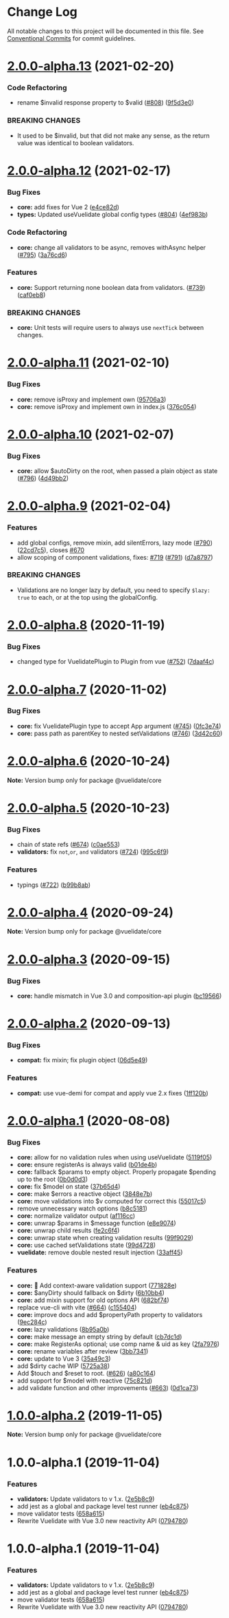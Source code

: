 # Change Log

All notable changes to this project will be documented in this file.
See [Conventional Commits](https://conventionalcommits.org) for commit guidelines.

# [2.0.0-alpha.13](https://github.com/vuelidate/vuelidate/compare/@vuelidate/core@2.0.0-alpha.12...@vuelidate/core@2.0.0-alpha.13) (2021-02-20)


### Code Refactoring

* rename $invalid response property to $valid ([#808](https://github.com/vuelidate/vuelidate/issues/808)) ([9f5d3e0](https://github.com/vuelidate/vuelidate/commit/9f5d3e09a20487340bc46fde2c3500b3db210686))


### BREAKING CHANGES

* It used to be $invalid, but that did not make any sense, as the return value was identical to boolean validators.





# [2.0.0-alpha.12](https://github.com/vuelidate/vuelidate/compare/@vuelidate/core@2.0.0-alpha.11...@vuelidate/core@2.0.0-alpha.12) (2021-02-17)


### Bug Fixes

* **core:** add fixes for Vue 2 ([e4ce82d](https://github.com/vuelidate/vuelidate/commit/e4ce82d8428df24c6251cfcfa818e5fccd1e7783))
* **types:** Updated useVuelidate global config types ([#804](https://github.com/vuelidate/vuelidate/issues/804)) ([4ef983b](https://github.com/vuelidate/vuelidate/commit/4ef983be4912a0dad6309ffd8ba21d48d4b70cba))


### Code Refactoring

* **core:** change all validators to be async, removes withAsync helper ([#795](https://github.com/vuelidate/vuelidate/issues/795)) ([3a76cd6](https://github.com/vuelidate/vuelidate/commit/3a76cd6f3da68d45e674f867506969b77428b2b8))


### Features

* **core:** Support returning none boolean data from validators. ([#739](https://github.com/vuelidate/vuelidate/issues/739)) ([caf0eb8](https://github.com/vuelidate/vuelidate/commit/caf0eb8b68247efef2e3bf86173a043eeda23570))


### BREAKING CHANGES

* **core:** Unit tests will require users to always use `nextTick` between changes.





# [2.0.0-alpha.11](https://github.com/vuelidate/vuelidate/compare/@vuelidate/core@2.0.0-alpha.10...@vuelidate/core@2.0.0-alpha.11) (2021-02-10)


### Bug Fixes

* **core:** remove isProxy and implement own ([95706a3](https://github.com/vuelidate/vuelidate/commit/95706a3ee667ae8d01b37172868360277da86c7f))
* **core:** remove isProxy and implement own in index.js ([376c054](https://github.com/vuelidate/vuelidate/commit/376c054844fcde8529e572a9bd1690a38621f5f7))





# [2.0.0-alpha.10](https://github.com/vuelidate/vuelidate/compare/@vuelidate/core@2.0.0-alpha.9...@vuelidate/core@2.0.0-alpha.10) (2021-02-07)


### Bug Fixes

* **core:** allow $autoDirty on the root, when passed a plain object as state ([#796](https://github.com/vuelidate/vuelidate/issues/796)) ([4d49bb2](https://github.com/vuelidate/vuelidate/commit/4d49bb2060bfa07f8e190489e89cb5240b37311d))





# [2.0.0-alpha.9](https://github.com/vuelidate/vuelidate/compare/@vuelidate/core@2.0.0-alpha.8...@vuelidate/core@2.0.0-alpha.9) (2021-02-04)


### Features

* add global configs, remove mixin, add silentErrors, lazy mode  ([#790](https://github.com/vuelidate/vuelidate/issues/790)) ([22cd7c5](https://github.com/vuelidate/vuelidate/commit/22cd7c5ae5a0c5c2e4a021dc082509b3be3f5141)), closes [#670](https://github.com/vuelidate/vuelidate/issues/670)
* allow scoping of component validations, fixes: [#719](https://github.com/vuelidate/vuelidate/issues/719) ([#791](https://github.com/vuelidate/vuelidate/issues/791)) ([d7a8797](https://github.com/vuelidate/vuelidate/commit/d7a87976f3a1a27914c406462e09df69ccb653c8))


### BREAKING CHANGES

* Validations are no longer lazy by default, you need to specify `$lazy: true` to each, or at the top using the globalConfig.





# [2.0.0-alpha.8](https://github.com/vuelidate/vuelidate/compare/@vuelidate/core@2.0.0-alpha.7...@vuelidate/core@2.0.0-alpha.8) (2020-11-19)


### Bug Fixes

* changed type for VuelidatePlugin to Plugin from vue ([#752](https://github.com/vuelidate/vuelidate/issues/752)) ([7daaf4c](https://github.com/vuelidate/vuelidate/commit/7daaf4c646c66123cc27d6ad883750f308c2c243))





# [2.0.0-alpha.7](https://github.com/vuelidate/vuelidate/compare/@vuelidate/core@2.0.0-alpha.6...@vuelidate/core@2.0.0-alpha.7) (2020-11-02)


### Bug Fixes

* **core:** fix VuelidatePlugin type to accept App argument ([#745](https://github.com/vuelidate/vuelidate/issues/745)) ([0fc3e74](https://github.com/vuelidate/vuelidate/commit/0fc3e744e23d4a4e2735f523328e9fb7d42ac164))
* **core:** pass path as parentKey to nested setValidations ([#746](https://github.com/vuelidate/vuelidate/issues/746)) ([3d42c60](https://github.com/vuelidate/vuelidate/commit/3d42c60fbc3c1a65ee1e06f49bff7379f43cffb5))





# [2.0.0-alpha.6](https://github.com/vuelidate/vuelidate/compare/@vuelidate/core@2.0.0-alpha.5...@vuelidate/core@2.0.0-alpha.6) (2020-10-24)

**Note:** Version bump only for package @vuelidate/core





# [2.0.0-alpha.5](https://github.com/vuelidate/vuelidate/compare/@vuelidate/core@2.0.0-alpha.4...@vuelidate/core@2.0.0-alpha.5) (2020-10-23)


### Bug Fixes

* chain of state refs ([#674](https://github.com/vuelidate/vuelidate/issues/674)) ([c0ae553](https://github.com/vuelidate/vuelidate/commit/c0ae5538272296b81c8b892a783b59a287843a88))
* **validators:** fix `not`,`or`, `and` validators ([#724](https://github.com/vuelidate/vuelidate/issues/724)) ([995c6f9](https://github.com/vuelidate/vuelidate/commit/995c6f909e43e4e03622d96986123498e6fa6378))


### Features

* typings ([#722](https://github.com/vuelidate/vuelidate/issues/722)) ([b99b8ab](https://github.com/vuelidate/vuelidate/commit/b99b8ab14fe6fdd81c3796594053147feb647961))





# [2.0.0-alpha.4](https://github.com/vuelidate/vuelidate/compare/@vuelidate/core@2.0.0-alpha.3...@vuelidate/core@2.0.0-alpha.4) (2020-09-24)

**Note:** Version bump only for package @vuelidate/core





# [2.0.0-alpha.3](https://github.com/vuelidate/vuelidate/compare/@vuelidate/core@2.0.0-alpha.2...@vuelidate/core@2.0.0-alpha.3) (2020-09-15)


### Bug Fixes

* **core:** handle mismatch in Vue 3.0 and composition-api plugin ([bc19566](https://github.com/vuelidate/vuelidate/commit/bc195663f8319b387a1964cf1b9abb0b4ffcc878))





# [2.0.0-alpha.2](https://github.com/vuelidate/vuelidate/compare/@vuelidate/core@2.0.0-alpha.1...@vuelidate/core@2.0.0-alpha.2) (2020-09-13)


### Bug Fixes

* **compat:** fix mixin; fix plugin object ([06d5e49](https://github.com/vuelidate/vuelidate/commit/06d5e49154897bce109d576dd70739b659d2d9dc))


### Features

* **compat:** use vue-demi for compat and apply vue 2.x fixes ([1ff120b](https://github.com/vuelidate/vuelidate/commit/1ff120b75c49025cfd01aac47d178cb73c6134a5))





# [2.0.0-alpha.1](https://github.com/vuelidate/vuelidate/compare/@vuelidate/core@2.0.0-alpha.0...@vuelidate/core@2.0.0-alpha.1) (2020-08-08)


### Bug Fixes

* **core:** allow for no validation rules when using useVuelidate ([5119f05](https://github.com/vuelidate/vuelidate/commit/5119f0580ddceccbfcdda272b1bcd9d381891794))
* **core:** ensure registerAs is always valid ([b01de4b](https://github.com/vuelidate/vuelidate/commit/b01de4b24d39017dff5e2d0adc1973199686f28f))
* **core:** fallback $params to empty object. Properly propagate $pending up to the root ([0b0d0d3](https://github.com/vuelidate/vuelidate/commit/0b0d0d329d0e74ecd18feadfedf73fc9f3e37a3f))
* **core:** fix $model on state ([37b65d4](https://github.com/vuelidate/vuelidate/commit/37b65d4659de74f85c3fbc2f14c4a00adf66762e))
* **core:** make $errors a reactive object ([3848e7b](https://github.com/vuelidate/vuelidate/commit/3848e7b7778571b400be74a668e5123814753ff9))
* **core:** move validations into $v computed for correct this ([55017c5](https://github.com/vuelidate/vuelidate/commit/55017c5bd3810a8bb9b9b3dec8242e97d3c9c185))
* remove unnecessary watch options ([b8c5181](https://github.com/vuelidate/vuelidate/commit/b8c5181c7a98e2be918935c1a15a494f49daf6e3))
* **core:** normalize validator output ([af116cc](https://github.com/vuelidate/vuelidate/commit/af116ccac66a36c608b0115d3ad1380deaddffda))
* **core:** unwrap $params in $message function ([e8e9074](https://github.com/vuelidate/vuelidate/commit/e8e90749f666b2765e1316cd884ed70a15cd7540))
* **core:** unwrap child results ([fe2c6f4](https://github.com/vuelidate/vuelidate/commit/fe2c6f46a2df2d3a4841a996d11d47f1a4bd6146))
* **core:** unwrap state when creating validation results ([99f9029](https://github.com/vuelidate/vuelidate/commit/99f90293e2c363ff2fa100e6398169d1aa20b49d))
* **core:** use cached setValidations state ([99d4728](https://github.com/vuelidate/vuelidate/commit/99d47289245b643d58f41e464902935b9af7f365))
* **vuelidate:** remove double nested result injection ([33aff45](https://github.com/vuelidate/vuelidate/commit/33aff45f2c1ac46c68f947e67db30be872c185e7))


### Features

* **core:** 🚀 Add context-aware validation support ([771828e](https://github.com/vuelidate/vuelidate/commit/771828e43654e453f5ca8d4719ca5466b5d363f8))
* **core:** $anyDirty should fallback on $dirty ([6b10bb4](https://github.com/vuelidate/vuelidate/commit/6b10bb4260f22040a24ee56e6ef728522ebe9796))
* **core:** add mixin support for old options API ([682bf74](https://github.com/vuelidate/vuelidate/commit/682bf748b684d4a1ee008affed350179ded4eb6a))
* replace vue-cli with vite ([#664](https://github.com/vuelidate/vuelidate/issues/664)) ([c155404](https://github.com/vuelidate/vuelidate/commit/c155404769fc78ceca5a2b766d0abf2071bff987))
* **core:** improve docs and add $propertyPath property to validators ([9ec284c](https://github.com/vuelidate/vuelidate/commit/9ec284cc08312fc87261c0f896cbb62542652aca))
* **core:** lazy validations ([8b95a0b](https://github.com/vuelidate/vuelidate/commit/8b95a0b2e279771634824bc8d90eb661ebedca07))
* **core:** make message an empty string by default ([cb7dc1d](https://github.com/vuelidate/vuelidate/commit/cb7dc1d38f09f31f573ff8cc24a53ec9c76c275b))
* **core:** make RegisterAs optional; use comp name & uid as key ([2fa7976](https://github.com/vuelidate/vuelidate/commit/2fa79760606ba5c7c591f115849b2b344486feb7))
* **core:** rename variables after review ([3bb7341](https://github.com/vuelidate/vuelidate/commit/3bb7341f7f43fff233ebcd1c121cf12427406c1a))
* **core:** update to Vue 3 ([35a49c3](https://github.com/vuelidate/vuelidate/commit/35a49c3aad7a7d14840e24b5d47f5929c87cbbf5))
* add $dirty cache WIP ([5725a38](https://github.com/vuelidate/vuelidate/commit/5725a38da12848fc699c719dafa06706107f0374))
* Add $touch and $reset to root. ([#626](https://github.com/vuelidate/vuelidate/issues/626)) ([a80c164](https://github.com/vuelidate/vuelidate/commit/a80c164db882a860fc3e1c30c14d083f83c2c2a9))
* add support for $model with reactive ([75c821d](https://github.com/vuelidate/vuelidate/commit/75c821db3eb71183c8be73c7f842efdf712fc07b))
* add validate function and other improvements ([#663](https://github.com/vuelidate/vuelidate/issues/663)) ([0d1ca73](https://github.com/vuelidate/vuelidate/commit/0d1ca73ca5f7574e15256cf8bfa94ea6170dc2dc))





# [1.0.0-alpha.2](https://github.com/vuelidate/vuelidate/compare/@vuelidate/core@1.0.0-alpha.1...@vuelidate/core@1.0.0-alpha.2) (2019-11-05)

**Note:** Version bump only for package @vuelidate/core





# 1.0.0-alpha.1 (2019-11-04)


### Features

* **validators:** Update validators to v 1.x. ([2e5b8c9](https://github.com/vuelidate/vuelidate/commit/2e5b8c9e777c94ab40d7762f6ddc6a82e6e02651))
* add jest as a global and package level test runner ([eb4c875](https://github.com/vuelidate/vuelidate/commit/eb4c875a442d626fec1b68d03e043c4ec94cfea9))
* move validator tests ([658a615](https://github.com/vuelidate/vuelidate/commit/658a6152f958cf6fc9c1028457682622d367e006))
* Rewrite Vuelidate with Vue 3.0 new reactivity API ([0794780](https://github.com/vuelidate/vuelidate/commit/0794780c5937cdc11ab8aa5447c85fa0a77d0932))





# 1.0.0-alpha.1 (2019-11-04)


### Features

* **validators:** Update validators to v 1.x. ([2e5b8c9](https://github.com/vuelidate/vuelidate/commit/2e5b8c9e777c94ab40d7762f6ddc6a82e6e02651))
* add jest as a global and package level test runner ([eb4c875](https://github.com/vuelidate/vuelidate/commit/eb4c875a442d626fec1b68d03e043c4ec94cfea9))
* move validator tests ([658a615](https://github.com/vuelidate/vuelidate/commit/658a6152f958cf6fc9c1028457682622d367e006))
* Rewrite Vuelidate with Vue 3.0 new reactivity API ([0794780](https://github.com/vuelidate/vuelidate/commit/0794780c5937cdc11ab8aa5447c85fa0a77d0932))

